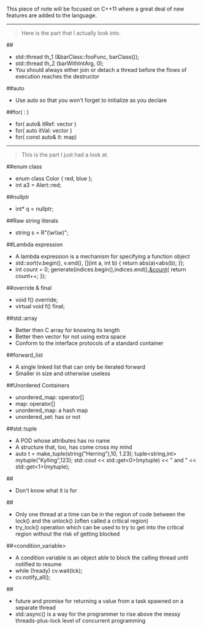This piece of note will be focused on C++11 where a great deal of new features are added to the language. 

***
> Here is the part that I actually look into. 

##<thread>
* std::thread th_1 (&barClass::fooFunc, barClass());
* std::thread th_2 (barWithIntArg, 0);
* You should always either join or detach a thread before the flows of execution reaches the destructor

##auto
* Use auto so that you won't forget to initialize as you declare 

##for( : )
* for( auto& itRef: vector ) 
* for( auto itVal: vector ) 
* for( const auto& it: map)

***
> This is the part I just had a look at. 

##enum class
* enum class Color { red, blue };
* int a3 = Alert::red; 

##nullptr 
* int* q = nullptr;

##Raw string literals
* string s = R"(\w\\\w)";

##Lambda expression
* A lambda expression is a mechanism for specifying a function object
* std::sort(v.begin(), v.end(), [](int a, int b) { return abs(a)<abs(b); });
* int count = 0;
  generate(indices.begin(),indices.end(),[&count](){ return count++; });

##override & final
* void f() override;
* virtual void f() final;

##std::array
* Better then C array for knowing its length
* Better then vector for not using extra space
* Conform to the interface protocols of a standard container

##forward_list
* A single linked list that can only be iterated forward
* Smaller in size and otherwise useless

##Unordered Containers
* unordered_map: operator[]
* map: operator[]
* unordered_map: a hash map
* unordered_set: has or not

##std::tuple
* A POD whose attributes has no name
* A structure that, too, has come cross my mind 
* auto t = make_tuple(string("Herring"),10, 1.23);
  tuple<string,int> mytuple("Kylling",123);
  std::cout << std::get<0>(mytuple) << " and " << std::get<1>(mytuple);

##<functional>
* Don't know what it is for

##<mutex>
* Only one thread at a time can be in the region of code between the lock() and the unlock() (often called a critical region)
* try_lock() operation which can be used to try to get into the critical region without the risk of getting blocked

##<condition_variable>
* A condition variable is an object able to block the calling thread until notified to resume
* while (!ready) cv.wait(lck);
* cv.notify_all();

##<future>
* future and promise for returning a value from a task spawned on a separate thread
* std::async() is a way for the programmer to rise above the messy threads-plus-lock level of concurrent programming


